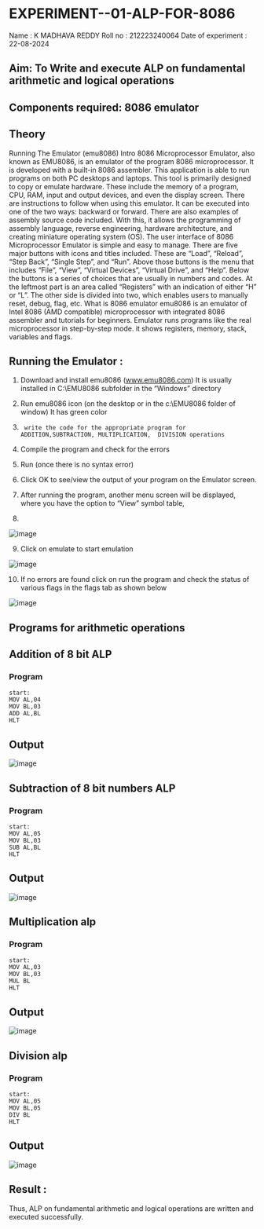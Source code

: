 # EXPERIMENT--01-ALP-FOR-8086
Name : K MADHAVA REDDY
Roll no : 212223240064
Date of experiment : 22-08-2024





## Aim: To Write and execute ALP on fundamental arithmetic and logical operations
## Components required: 8086  emulator 
## Theory 
Running The Emulator (emu8086) Intro 8086 Microprocessor Emulator, also known as EMU8086, is an emulator of the program 8086 microprocessor. It is developed with a built-in 8086 assembler. This application is able to run programs on both PC desktops and laptops. This tool is primarily designed to copy or emulate hardware. These include the memory of a program, CPU, RAM, input and output devices, and even the display screen. There are instructions to follow when using this emulator. It can be executed into one of the two ways: backward or forward. There are also examples of assembly source code included. With this, it allows the programming of assembly language, reverse engineering, hardware architecture, and creating miniature operating system (OS). The user interface of 8086 Microprocessor Emulator is simple and easy to manage. There are five major buttons with icons and titles included. These are “Load”, “Reload”, “Step Back”, “Single Step”, and “Run”. Above those buttons is the menu that includes “File”, “View”, “Virtual Devices”, “Virtual Drive”, and “Help”. Below the buttons is a series of choices that are usually in numbers and codes. At the leftmost part is an area called “Registers” with an indication of either “H” or “L”. The other side is divided into two, which enables users to manually reset, debug, flag, etc. What is 8086 emulator emu8086 is an emulator of Intel 8086 (AMD compatible) microprocessor with integrated 8086 assembler and tutorials for beginners. Emulator runs programs like the real microprocessor in step-by-step mode. it shows registers, memory, stack, variables and flags.


 ## Running the Emulator :
1.	Download and install emu8086 (www.emu8086.com) It is usually installed in C:\EMU8086 subfolder in the “Windows” directory
2.	  Run  emu8086 icon (on the desktop or in the c:\EMU8086 folder of window) It has green color 
 
 
3.		write the code for the appropriate program for ADDITION,SUBTRACTION, MULTIPLICATION,  DIVISION operations 

4.	 Compile the program and check for the errors 
5.	Run (once there is no syntax error) 

6.	Click OK to see/view the output of your program on the Emulator screen. 


7.	After running the program, another menu screen will be displayed, where you have the option to “View” symbol table,
8.	 


![image](https://user-images.githubusercontent.com/36288975/189273263-d65baae9-4b8f-4723-afb3-c0ffa4052b04.png)











9.	Click on emulate to start emulation 








![image](https://user-images.githubusercontent.com/36288975/189273273-9bb36ec1-e2e8-4892-8d35-37707332bfdc.png)








10.	If no errors are found click on run the program and check the status of various flags in the flags tab as shown below 






![image](https://user-images.githubusercontent.com/36288975/189273277-113a2a33-4a40-4ff8-95a5-ecd3a1f504fe.png)







## Programs for arithmetic  operations

## Addition  of 8 bit ALP 
### Program
```
start:
MOV AL,04
MOV BL,03
ADD AL,BL
HLT
```


## Output  
![image](https://github.com/user-attachments/assets/18e5ed4f-cd79-414d-acce-4a49369bb07a)

## Subtraction   of 8 bit numbers  ALP 
### Program
```
start:
MOV AL,05
MOV BL,03
SUB AL,BL
HLT
```
 
## Output  
![image](https://github.com/user-attachments/assets/984264ed-cb25-49c7-9771-26fa12c0ae47)

## Multiplication alp 
### Program
```
start:
MOV AL,03
MOV BL,03
MUL BL
HLT
```

 ## Output  
![image](https://github.com/user-attachments/assets/96d6b986-4e8f-4abd-8777-cafcf3b512c7)


## Division alp 
### Program
```
start:
MOV AL,05
MOV BL,05
DIV BL
HLT
```
## Output  
![image](https://github.com/user-attachments/assets/1d1cf08e-3b54-4c53-aac9-8aadcbf8ca67)


## Result :
Thus, ALP on fundamental arithmetic and logical operations are written and executed successfully.








